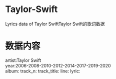 # Taylor-Swift
Lyrics data of Taylor SwiftTaylor Swift的歌词数据
# 数据内容
artist:Taylor Swift  
year:2006-2008-2010-2012-2014-2017-2019-2020  
album:
track_n:
track_title:
line:
lyric:

